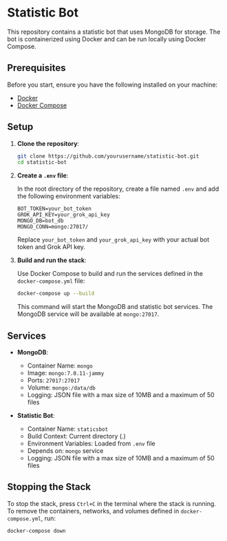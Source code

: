 # Statistic Bot

This repository contains a statistic bot that uses MongoDB for storage. The bot is containerized using Docker and can be run locally using Docker Compose.

## Prerequisites

Before you start, ensure you have the following installed on your machine:

- [Docker](https://www.docker.com/)
- [Docker Compose](https://docs.docker.com/compose/)

## Setup

1. **Clone the repository**:

    ```bash
    git clone https://github.com/yourusername/statistic-bot.git
    cd statistic-bot
    ```

2. **Create a `.env` file**:

    In the root directory of the repository, create a file named `.env` and add the following environment variables:

    ```dotenv
    BOT_TOKEN=your_bot_token
    GROK_API_KEY=your_grok_api_key
    MONGO_DB=bot_db
    MONGO_CONN=mongo:27017/
    ```

    Replace `your_bot_token` and `your_grok_api_key` with your actual bot token and Grok API key.

3. **Build and run the stack**:

    Use Docker Compose to build and run the services defined in the `docker-compose.yml` file:

    ```bash
    docker-compose up --build
    ```

    This command will start the MongoDB and statistic bot services. The MongoDB service will be available at `mongo:27017`.

## Services

- **MongoDB**:
  - Container Name: `mongo`
  - Image: `mongo:7.0.11-jammy`
  - Ports: `27017:27017`
  - Volume: `mongo:/data/db`
  - Logging: JSON file with a max size of 10MB and a maximum of 50 files

- **Statistic Bot**:
  - Container Name: `staticsbot`
  - Build Context: Current directory (.)
  - Environment Variables: Loaded from `.env` file
  - Depends on: `mongo` service
  - Logging: JSON file with a max size of 10MB and a maximum of 50 files

## Stopping the Stack

To stop the stack, press `Ctrl+C` in the terminal where the stack is running. To remove the containers, networks, and volumes defined in `docker-compose.yml`, run:

```bash
docker-compose down
```
